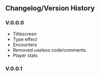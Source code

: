 ## Changelog/Version History

### V.0.0.0
* Titlescreen
* Type effect
* Encounters
* Removed useless code/comments
* Player stats


### V.0.0.1 


 
